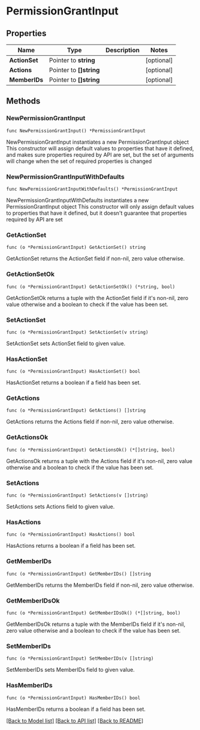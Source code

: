 # PermissionGrantInput

## Properties

Name | Type | Description | Notes
------------ | ------------- | ------------- | -------------
**ActionSet** | Pointer to **string** |  | [optional] 
**Actions** | Pointer to **[]string** |  | [optional] 
**MemberIDs** | Pointer to **[]string** |  | [optional] 

## Methods

### NewPermissionGrantInput

`func NewPermissionGrantInput() *PermissionGrantInput`

NewPermissionGrantInput instantiates a new PermissionGrantInput object
This constructor will assign default values to properties that have it defined,
and makes sure properties required by API are set, but the set of arguments
will change when the set of required properties is changed

### NewPermissionGrantInputWithDefaults

`func NewPermissionGrantInputWithDefaults() *PermissionGrantInput`

NewPermissionGrantInputWithDefaults instantiates a new PermissionGrantInput object
This constructor will only assign default values to properties that have it defined,
but it doesn't guarantee that properties required by API are set

### GetActionSet

`func (o *PermissionGrantInput) GetActionSet() string`

GetActionSet returns the ActionSet field if non-nil, zero value otherwise.

### GetActionSetOk

`func (o *PermissionGrantInput) GetActionSetOk() (*string, bool)`

GetActionSetOk returns a tuple with the ActionSet field if it's non-nil, zero value otherwise
and a boolean to check if the value has been set.

### SetActionSet

`func (o *PermissionGrantInput) SetActionSet(v string)`

SetActionSet sets ActionSet field to given value.

### HasActionSet

`func (o *PermissionGrantInput) HasActionSet() bool`

HasActionSet returns a boolean if a field has been set.

### GetActions

`func (o *PermissionGrantInput) GetActions() []string`

GetActions returns the Actions field if non-nil, zero value otherwise.

### GetActionsOk

`func (o *PermissionGrantInput) GetActionsOk() (*[]string, bool)`

GetActionsOk returns a tuple with the Actions field if it's non-nil, zero value otherwise
and a boolean to check if the value has been set.

### SetActions

`func (o *PermissionGrantInput) SetActions(v []string)`

SetActions sets Actions field to given value.

### HasActions

`func (o *PermissionGrantInput) HasActions() bool`

HasActions returns a boolean if a field has been set.

### GetMemberIDs

`func (o *PermissionGrantInput) GetMemberIDs() []string`

GetMemberIDs returns the MemberIDs field if non-nil, zero value otherwise.

### GetMemberIDsOk

`func (o *PermissionGrantInput) GetMemberIDsOk() (*[]string, bool)`

GetMemberIDsOk returns a tuple with the MemberIDs field if it's non-nil, zero value otherwise
and a boolean to check if the value has been set.

### SetMemberIDs

`func (o *PermissionGrantInput) SetMemberIDs(v []string)`

SetMemberIDs sets MemberIDs field to given value.

### HasMemberIDs

`func (o *PermissionGrantInput) HasMemberIDs() bool`

HasMemberIDs returns a boolean if a field has been set.


[[Back to Model list]](../README.md#documentation-for-models) [[Back to API list]](../README.md#documentation-for-api-endpoints) [[Back to README]](../README.md)


